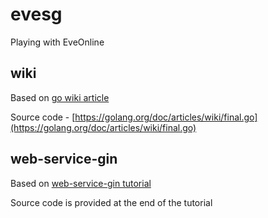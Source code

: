 # evesg
Playing with EveOnline

## wiki

Based on [go wiki article](https://golang.org/doc/articles/wiki/)

Source code - [https://golang.org/doc/articles/wiki/final.go](https://golang.org/doc/articles/wiki/final.go)


## web-service-gin

Based on [web-service-gin tutorial](https://golang.org/doc/tutorial/web-service-gin)

Source code is provided at the end of the tutorial
